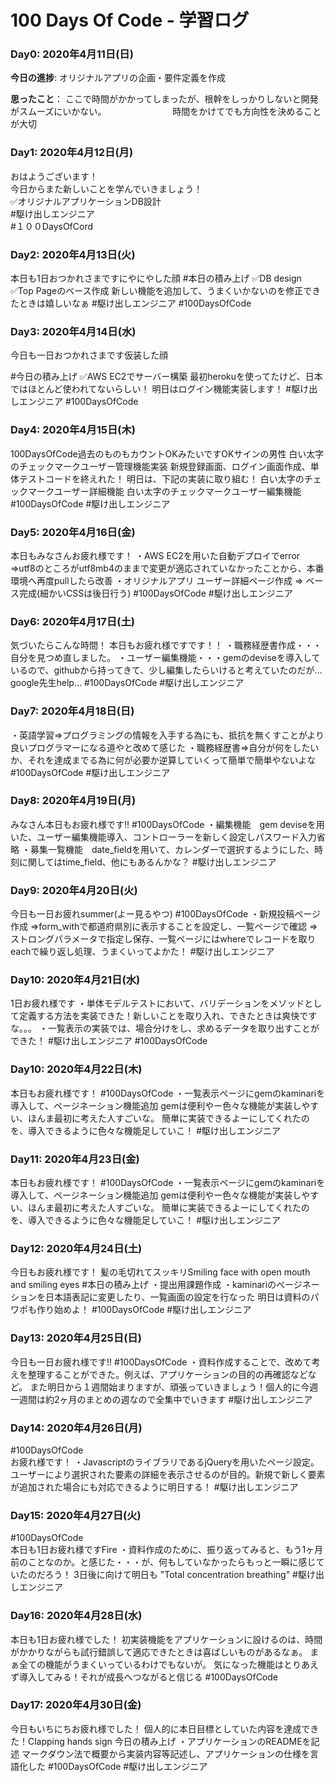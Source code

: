 # 100 Days Of Code - 学習ログ

### Day0: 2020年4月11日(日)

**今日の進捗**: オリジナルアプリの企画・要件定義を作成

**思ったこと**： ここで時間がかかってしまったが、根幹をしっかりしないと開発がスムーズにいかない。 
　　　　　　　 時間をかけてでも方向性を決めることが大切
        

### Day1: 2020年4月12日(月)
おはようございます！<br>
今日からまた新しいことを学んでいきましょう！<br>
✅オリジナルアプリケーションDB設計<br>
#駆け出しエンジニア<br>
#１００DaysOfCord

### Day2: 2020年4月13日(火)
本日も1日おつかれさまですにやにやした顔
#本日の積み上げ
✅DB design 
✅Top Pageのベース作成
新しい機能を追加して、うまくいかないのを修正できたときは嬉しいなぁ
#駆け出しエンジニア
#100DaysOfCode

### Day3: 2020年4月14日(水)
今日も一日おつかれさまです仮装した顔

#今日の積み上げ 
✅AWS EC2でサーバー構築
最初herokuを使ってたけど、日本ではほとんど使われてないらしい！
明日はログイン機能実装します！
#駆け出しエンジニア
#100DaysOfCode

### Day4: 2020年4月15日(木)
100DaysOfCode過去のものもカウントOKみたいですOKサインの男性
白い太字のチェックマークユーザー管理機能実装
新規登録画面、ログイン画面作成、単体テストコードを終えれた！
明日は、下記の実装に取り組む！
白い太字のチェックマークユーザー詳細機能
白い太字のチェックマークユーザー編集機能
#100DaysOfCode 
#駆け出しエンジニア

### Day5: 2020年4月16日(金)
本日もみなさんお疲れ様です！
・AWS EC2を用いた自動デプロイでerror ⇒utf8のところがutf8mb4のままで変更が適応されていなかったことから、本番環境へ再度pullしたら改善
・オリジナルアプリ ユーザー詳細ページ作成 ⇒ ベース完成(細かいCSSは後日行う)
#100DaysOfCode 
#駆け出しエンジニア


### Day6: 2020年4月17日(土)
気づいたらこんな時間！
本日もお疲れ様ですです！！
・職務経歴書作成・・・自分を見つめ直しました。
・ユーザー編集機能・・・gemのdeviseを導入しているので、githubから持ってきて、少し編集したらいけると考えていたのだが…google先生help...
#100DaysOfCode 
#駆け出しエンジニア

### Day7: 2020年4月18日(日)
・英語学習⇒プログラミングの情報を入手する為にも、抵抗を無くすことがより良いプログラマーになる道やと改めて感じた
・職務経歴書⇒自分が何をしたいか、それを達成までる為に何が必要か逆算していくって簡単で簡単やないよな
#100DaysOfCode 
#駆け出しエンジニア


### Day8: 2020年4月19日(月)
みなさん本日もお疲れ様です!!
#100DaysOfCode 
・編集機能　gem deviseを用いた、ユーザー編集機能導入、コントローラーを新しく設定しパスワード入力省略
・募集一覧機能　date_fieldを用いて、カレンダーで選択するようにした、時刻に関してはtime_field、他にもあるんかな？
#駆け出しエンジニア

### Day9: 2020年4月20日(火)
今日も一日お疲れsummer(よー見るやつ)
#100DaysOfCode 
・新規投稿ページ作成
⇒form_withで都道府県別に表示することを設定し、一覧ページで確認
⇒ストロングパラメータで指定し保存、一覧ページにはwhereでレコードを取りeachで繰り返し処理、うまくいってよかた！
#駆け出しエンジニア


### Day10: 2020年4月21日(水)
1日お疲れ様です 
・単体モデルテストにおいて、バリデーションをメソッドとして定義する方法を実装できた！新しいことを取り入れ、できたときは爽快ですな。。。
・一覧表示の実装では、場合分けをし、求めるデータを取り出すことができた！
#駆け出しエンジニア #100DaysOfCode

### Day10: 2020年4月22日(木)
本日もお疲れ様です！
#100DaysOfCode
・一覧表示ページにgemのkaminariを導入して、ページネーション機能追加
gemは便利やー色々な機能が実装しやすい、ほんま最初に考えた人すごいな。
簡単に実装できるよーにしてくれたのを、導入できるように色々な機能足していこ！
#駆け出しエンジニア

### Day11: 2020年4月23日(金)
本日もお疲れ様です！
#100DaysOfCode
・一覧表示ページにgemのkaminariを導入して、ページネーション機能追加
gemは便利やー色々な機能が実装しやすい、ほんま最初に考えた人すごいな。
簡単に実装できるよーにしてくれたのを、導入できるように色々な機能足していこ！
#駆け出しエンジニア

### Day12: 2020年4月24日(土)
今日もお疲れ様です！
髪の毛切れてスッキリSmiling face with open mouth and smiling eyes
#本日の積み上げ 
・提出用課題作成
・kaminariのページネーションを日本語表記に変更したり、一覧画面の設定を行なった
明日は資料のパワポも作り始めよ！
#100DaysOfCode
#駆け出しエンジニア

### Day13: 2020年4月25日(日)
今日も一日お疲れ様です!!
#100DaysOfCode
・資料作成することで、改めて考えを整理することができた。例えば、アプリケーションの目的の再確認などなど。
また明日から１週間始まりますが、頑張っていきましょう！個人的に今週一週間は約2ヶ月のまとめの週なので全集中でいきます
#駆け出しエンジニア

### Day14: 2020年4月26日(月)
#100DaysOfCode  
お疲れ様です！
・JavascriptのライブラリであるjQueryを用いたページ設定。ユーザーにより選択された要素の詳細を表示させるのが目的。新規で新しく要素が追加された場合にも対応できるように明日する！
#駆け出しエンジニア

### Day15: 2020年4月27日(火)
#100DaysOfCode  
本日も1日お疲れ様ですFire
・資料作成のために、振り返ってみると、もう1ヶ月前のことなのか。と感じた・・・が、何もしていなかったらもっと一瞬に感じていたのだろう！
3日後に向けて明日も "Total concentration breathing"
#駆け出しエンジニア

### Day16: 2020年4月28日(水)
本日も1日お疲れ様でした！
初実装機能をアプリケーションに設けるのは、時間がかかりながらも試行錯誤して適応できたときは喜ばしいものがあるなぁ。
まぁ全ての機能がうまくいっているわけでもないが。
気になった機能はとりあえず導入してみる！それが成長へつながると信じる
#100DaysOfCode

### Day17: 2020年4月30日(金)
今日もいちにちお疲れ様でした！
個人的に本日目標としていた内容を達成できた！Clapping hands sign
今日の積み上げ
・アプリケーションのREADMEを記述
マークダウン法で概要から実装内容等記述し、アプリケーションの仕様を言語化した
#100DaysOfCode 
#駆け出しエンジニア
